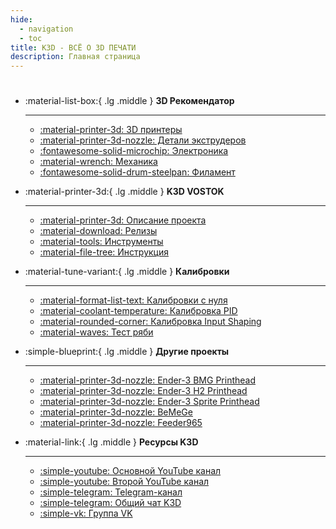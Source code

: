 ```yaml
---
hide:
  - navigation
  - toc
title: K3D - ВСË О 3D ПЕЧАТИ
description: Главная страница
---
```


# 

<div class="grid cards" markdown>

- :material-list-box:{ .lg .middle } __3D Рекомендатор__

    ---

    - [:material-printer-3d: 3D принтеры](./part-navi/printers.md)
    - [:material-printer-3d-nozzle: Детали экструдеров](./part-navi/extruder.md)
    - [:fontawesome-solid-microchip: Электроника](./part-navi/electronics.md)
    - [:material-wrench: Механика](./part-navi/mechanics.md)
    - [:fontawesome-solid-drum-steelpan: Филамент](./part-navi/filament.md)

- :material-printer-3d:{ .lg .middle } __K3D VOSTOK__

    ---

    - [:material-printer-3d: Описание проекта](./vostok/index.md)
    - [:material-download: Релизы](./vostok/releases.md)
    - [:material-tools: Инструменты](./vostok/tools.md)
    - [:material-file-tree: Инструкция](./vostok/guide_index.md)

- :material-tune-variant:{ .lg .middle } __Калибровки__

    ---

    - [:material-format-list-text: Калибровки с нуля](./calibrations/index.md)
    - [:material-coolant-temperature: Калибровка PID](./calibrations/pid.md)
    - [:material-rounded-corner: Калибровка Input Shaping](./calibrations/manual_is_calibration.md)
    - [:material-waves: Тест ряби](./calibrations/vfa.md)

- :simple-blueprint:{ .lg .middle } __Другие проекты__

    ---

    - [:material-printer-3d-nozzle: Ender-3 BMG Printhead](./ebp/index.md)
    - [:material-printer-3d-nozzle: Ender-3 H2 Printhead](./ehp/index.md)
    - [:material-printer-3d-nozzle: Ender-3 Sprite Printhead](./esp/index.md)
    - [:material-printer-3d-nozzle: BeMeGe](./bemege/index.md)
    - [:material-printer-3d-nozzle: Feeder965](./feeder965/index.md)

- :material-link:{ .lg .middle } __Ресурсы K3D__

    ---

    - [:simple-youtube: Основной YouTube канал](https://www.youtube.com/@SorkinDmitry/videos)
    - [:simple-youtube: Второй YouTube канал](https://www.youtube.com/@dmitrysorkinlive/videos)
    - [:simple-telegram: Telegram-канал](https://t.me/dsorkin)
    - [:simple-telegram: Общий чат K3D](https://t.me/K_3_D)
    - [:simple-vk: Группа VK](https://vk.com/dmitrysorkin)

</div>